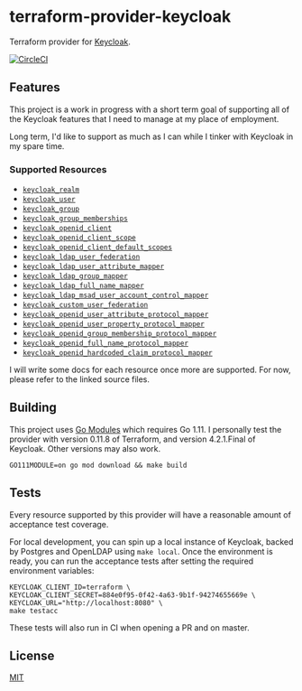 # terraform-provider-keycloak
Terraform provider for [Keycloak](https://www.keycloak.org/).

[![CircleCI](https://circleci.com/gh/mrparkers/terraform-provider-keycloak.svg?style=svg)](https://circleci.com/gh/mrparkers/terraform-provider-keycloak)

## Features

This project is a work in progress with a short term goal of supporting all of the Keycloak features that I need to manage at my place of employment.

Long term, I'd like to support as much as I can while I tinker with Keycloak in my spare time.

### Supported Resources

- [`keycloak_realm`](https://github.com/mrparkers/terraform-provider-keycloak/blob/master/provider/keycloak_realm.go)
- [`keycloak_user`](https://github.com/mrparkers/terraform-provider-keycloak/blob/master/provider/keycloak_user.go)
- [`keycloak_group`](https://github.com/mrparkers/terraform-provider-keycloak/blob/master/provider/keycloak_group.go)
- [`keycloak_group_memberships`](https://github.com/mrparkers/terraform-provider-keycloak/blob/master/provider/keycloak_group_memberships.go)
- [`keycloak_openid_client`](https://github.com/mrparkers/terraform-provider-keycloak/blob/master/provider/keycloak_openid_client.go)
- [`keycloak_openid_client_scope`](https://github.com/mrparkers/terraform-provider-keycloak/blob/master/provider/keycloak_openid_client_scope.go)
- [`keycloak_openid_client_default_scopes`](https://github.com/mrparkers/terraform-provider-keycloak/blob/master/provider/keycloak_openid_client_default_scopes.go)
- [`keycloak_ldap_user_federation`](https://github.com/mrparkers/terraform-provider-keycloak/blob/master/provider/keycloak_ldap_user_federation.go)
- [`keycloak_ldap_user_attribute_mapper`](https://github.com/mrparkers/terraform-provider-keycloak/blob/master/provider/keycloak_ldap_user_attribute_mapper.go)
- [`keycloak_ldap_group_mapper`](https://github.com/mrparkers/terraform-provider-keycloak/blob/master/provider/keycloak_ldap_group_mapper.go)
- [`keycloak_ldap_full_name_mapper`](https://github.com/mrparkers/terraform-provider-keycloak/blob/master/provider/keycloak_ldap_full_name_mapper.go)
- [`keycloak_ldap_msad_user_account_control_mapper`](https://github.com/mrparkers/terraform-provider-keycloak/blob/master/provider/keycloak_ldap_msad_user_account_control_mapper.go)
- [`keycloak_custom_user_federation`](https://github.com/mrparkers/terraform-provider-keycloak/blob/master/provider/keycloak_custom_user_federation.go)
- [`keycloak_openid_user_attribute_protocol_mapper`](https://github.com/mrparkers/terraform-provider-keycloak/blob/master/provider/keycloak_openid_user_attribute_protocol_mapper.go)
- [`keycloak_openid_user_property_protocol_mapper`](https://github.com/mrparkers/terraform-provider-keycloak/blob/master/provider/keycloak_openid_user_property_protocol_mapper.go)
- [`keycloak_openid_group_membership_protocol_mapper`](https://github.com/mrparkers/terraform-provider-keycloak/blob/master/provider/keycloak_openid_group_membership_protocol_mapper.go)
- [`keycloak_openid_full_name_protocol_mapper`](https://github.com/mrparkers/terraform-provider-keycloak/blob/master/provider/keycloak_openid_full_name_protocol_mapper.go)
- [`keycloak_openid_hardcoded_claim_protocol_mapper`](https://github.com/mrparkers/terraform-provider-keycloak/blob/master/provider/keycloak_openid_hardcoded_claim_protocol_mapper.go)

I will write some docs for each resource once more are supported. For now, please refer to the linked source files.

## Building

This project uses [Go Modules](https://github.com/golang/go/wiki/Modules) which requires Go 1.11.
I personally test the provider with version 0.11.8 of Terraform, and version 4.2.1.Final of Keycloak. Other versions may also work.

```
GO111MODULE=on go mod download && make build
```

## Tests

Every resource supported by this provider will have a reasonable amount of acceptance test coverage.

For local development, you can spin up a local instance of Keycloak, backed by Postgres and OpenLDAP using `make local`.
Once the environment is ready, you can run the acceptance tests after setting the required environment variables:

```
KEYCLOAK_CLIENT_ID=terraform \
KEYCLOAK_CLIENT_SECRET=884e0f95-0f42-4a63-9b1f-94274655669e \
KEYCLOAK_URL="http://localhost:8080" \
make testacc
```

These tests will also run in CI when opening a PR and on master.

## License

[MIT](https://github.com/mrparkers/terraform-provider-keycloak/blob/master/LICENSE)
